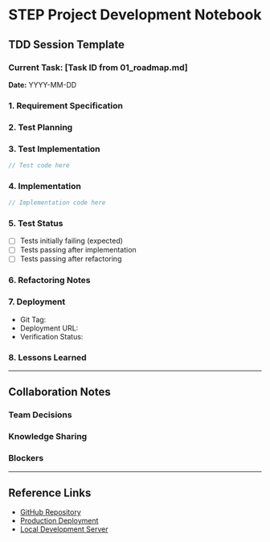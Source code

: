 # STEP Project Development Notebook

## TDD Session Template

### Current Task: [Task ID from 01_roadmap.md]

**Date:** YYYY-MM-DD

### 1. Requirement Specification
<!-- Define the requirement from 01_roadmap.md -->

### 2. Test Planning
<!-- Outline what tests will verify this functionality -->

### 3. Test Implementation
<!-- List failing tests written -->
```typescript
// Test code here
```

### 4. Implementation
<!-- Describe the implementation approach -->
```typescript
// Implementation code here
```

### 5. Test Status
<!-- Record test results -->
- [ ] Tests initially failing (expected)
- [ ] Tests passing after implementation
- [ ] Tests passing after refactoring

### 6. Refactoring Notes
<!-- Document any refactoring performed -->

### 7. Deployment
<!-- Record deployment information -->
- Git Tag: 
- Deployment URL: 
- Verification Status:

### 8. Lessons Learned
<!-- Document challenges, solutions, and insights -->

---

## Collaboration Notes

### Team Decisions
<!-- Record important team decisions -->

### Knowledge Sharing
<!-- Share useful tips or techniques discovered -->

### Blockers
<!-- Document any blockers and their resolution -->

---

## Reference Links

- [GitHub Repository](https://github.com/moldovancsaba/step)
- [Production Deployment](https://step-2x34os7x1-narimato.vercel.app)
- [Local Development Server](http://localhost:3000)

